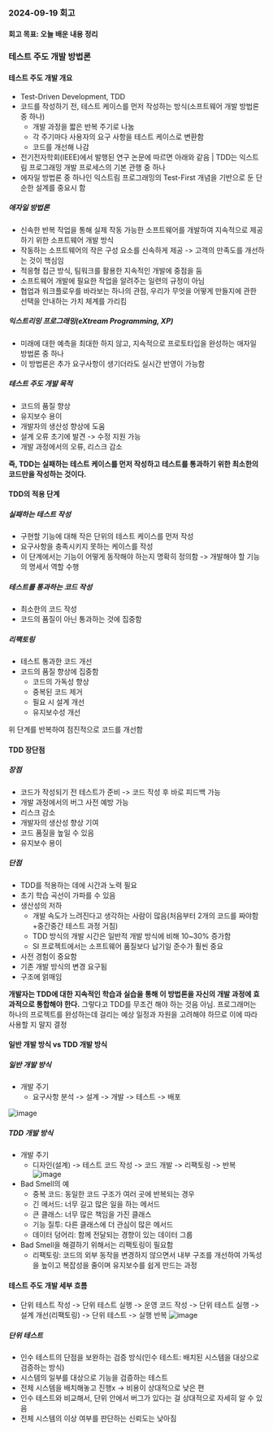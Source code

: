 ### 2024-09-19 회고
#### 회고 목표: 오늘 배운 내용 정리

### 테스트 주도 개발 방법론

#### 테스트 주도 개발 개요
- Test-Driven Development, TDD
- 코드를 작성하기 전, 테스트 케이스를 먼저 작성하는 방식(소프트웨어 개발 방법론 중 하나)
  - 개발 과정을 짧은 반복 주기로 나눔
  - 각 주기마다 사용자의 요구 사항을 테스트 케이스로 변환함
  - 코드를 개선해 나감
- 전기전자학회(IEEE)에서 발행된 연구 논문에 따르면 아래와 같음
| TDD는 익스트림 프로그래밍 개발 프로세스의 기본 관행 중 하나
- 에자일 방법론 중 하나인 익스트림 프로그래밍의 Test-First 개념을 기반으로 둔 단순한 설계를 중요시 함

##### 애자일 방법론
- 신속한 반복 작업을 통해 실제 작동 가능한 소프트웨어를 개발하여 지속적으로 제공하기 위한 소프트웨어 개발 방식
- 작동하는 소프트웨어의 작은 구성 요소를 신속하게 제공 -> 고객의 만족도를 개선하는 것이 핵심임
- 적응형 접근 방식, 팀워크를 활용한 지속적인 개발에 중점을 둠
- 소프트웨어 개발에 필요한 작업을 알려주는 일련의 규정이 아님
- 협업과 워크플로우를 바라보는 하나의 관점, 우리가 무엇을 어떻게 만들지에 관한 선택을 안내하는 가치 체계를 가리킴

##### 익스트리밍 프로그래밍(eXtream Programming, XP)
- 미래에 대한 예측을 최대한 하지 않고, 지속적으로 프로토타입을 완성하는 애자일 방법론 중 하나
- 이 방법론은 추가 요구사항이 생기더라도 실시간 반영이 가능함

##### 테스트 주도 개발 목적
- 코드의 품질 향상
- 유지보수 용이
- 개발자의 생산성 향상에 도움
- 설계 오류 초기에 발견 -> 수정 지원 가능
- 개발 과정에서의 오류, 리스크 감소

**즉, TDD는 실패하는 테스트 케이스를 먼저 작성하고 테스트를 통과하기 위한 최소한의 코드만을 작성하는 것이다.**

#### TDD의 적용 단계
##### 실패하는 테스트 작성
- 구현할 기능에 대해 작은 단위의 테스트 케이스를 먼저 작성
- 요구사항을 충족시키지 못하는 케이스를 작성
- 이 단계에서는 기능이 어떻게 동작해야 하는지 명확히 정의함 -> 개발해야 할 기능의 명세서 역할 수행

##### 테스트를 통과하는 코드 작성
- 최소한의 코드 작성
- 코드의 품질이 아닌 통과하는 것에 집중함

##### 리팩토링
- 테스트 통과한 코드 개선
- 코드의 품질 향상에 집중함
  - 코드의 가독성 향상
  - 중복된 코드 제거
  - 필요 시 설계 개선
  - 유지보수성 개선

위 단계를 반복하여 점진적으로 코드를 개선함

#### TDD 장단점
##### 장점
- 코드가 작성되기 전 테스트가 준비 -> 코드 작성 후 바로 피드백 가능
- 개발 과정에서의 버그 사전 예방 가능
- 리스크 감소
- 개발자의 생산성 향상 기여
- 코드 품질을 높일 수 있음
- 유지보수 용이

##### 단점
- TDD를 적용하는 데에 시간과 노력 필요
- 초기 학습 곡선이 가파를 수 있음
- 생산성의 저하
  - 개발 속도가 느려진다고 생각하는 사람이 많음(처음부터 2개의 코드를 짜야함+중간중간 테스트 과정 거침)
  - TDD 방식의 개발 시간은 일반적 개발 방식에 비해 10~30% 증가함
  - SI 프로젝트에서는 소프트웨어 품질보다 납기일 준수가 훨씬 중요
- 사전 경험이 중요함
- 기존 개발 방식의 변경 요구됨
- 구조에 얽매임

**개발자는 TDD에 대한 지속적인 학습과 실습을 통해 이 방법론을 자신의 개발 과정에 효과적으로 통합해야 한다.**
그렇다고 TDD를 무조건 해야 하는 것음 아님. 프로그래머는 하나의 프로젝트를 완성하는데 걸리는 예상 일정과 자원을 고려해야 하므로 이에 따라 사용할 지 말지 결정


#### 일반 개발 방식 vs TDD 개발 방식
##### 일반 개발 방식
- 개발 주기
  - 요구사항 분석 -> 설계 -> 개발 -> 테스트 -> 배포

![image](https://github.com/user-attachments/assets/3af8bfa7-2add-4bf6-9497-cf0b459e2f3e)

##### TDD 개발 방식
- 개발 주기
  - 디자인(설계) -> 테스트 코드 작성 -> 코드 개발 -> 리팩토링 -> 반복
![image](https://github.com/user-attachments/assets/6a4bc0d2-bf32-4ce0-8111-3f1e6155ac91)
- Bad Smell의 예
  - 중복 코드: 동일한 코드 구조가 여러 곳에 반복되는 경우
  - 긴 메서드: 너무 길고 많은 일을 하는 메서드
  - 큰 클래스: 너무 많은 책임을 가진 클래스
  - 기능 질투: 다른 클래스에 더 관심이 많은 메서드
  - 데이터 덩어리: 함께 전달되는 경향이 있는 데이터 그룹
- Bad Smell을 해결하기 위해서는 리팩토링이 필요함
  - 리팩토링: 코드의 외부 동작을 변경하지 않으면서 내부 구조를 개선하여 가독성을 높이고 복잡성을 줄이며 유지보수를 쉽게 만드는 과정

#### 테스트 주도 개발 세부 흐름
- 단위 테스트 작성 -> 단위 테스트 실행 -> 운영 코드 작성 -> 단위 테스트 실행 -> 설계 개선(리팩토링) -> 단위 테스트 -> 실행 반복
![image](https://github.com/user-attachments/assets/e1beb10b-6678-42a7-b9d7-fa3e52b6021b)


##### 단위 테스트
- 인수 테스트의 단점을 보완하는 검증 방식(인수 테스트: 배치된 시스템을 대상으로 검증하는 방식)
- 시스템의 일부를 대상으로 기능을 검증하는 테스트
- 전체 시스템을 배치해놓고 진행x -> 비용이 상대적으로 낮은 편
- 인수 테스트와 비교해서, 단위 안에서 버그가 있다는 걸 상대적으로 자세히 알 수 있음
- 전체 시스템의 이상 여부를 판단하는 신뢰도는 낮아짐
